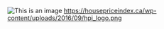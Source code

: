 

![This is an image](https://housepriceindex.ca/wp-content/themes/hpi/_img/house_price_index_logo.svg)
https://housepriceindex.ca/wp-content/uploads/2016/09/hpi_logo.png
